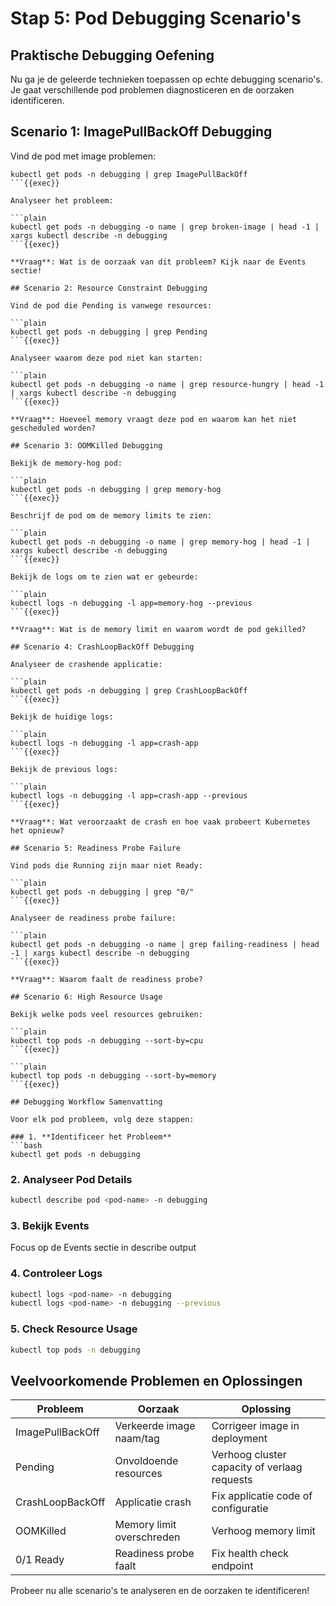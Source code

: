 # Stap 5: Pod Debugging Scenario's

## Praktische Debugging Oefening

Nu ga je de geleerde technieken toepassen op echte debugging scenario's. Je gaat verschillende pod problemen diagnosticeren en de oorzaken identificeren.

## Scenario 1: ImagePullBackOff Debugging

Vind de pod met image problemen:

```plain
kubectl get pods -n debugging | grep ImagePullBackOff
```{{exec}}

Analyseer het probleem:

```plain
kubectl get pods -n debugging -o name | grep broken-image | head -1 | xargs kubectl describe -n debugging
```{{exec}}

**Vraag**: Wat is de oorzaak van dit probleem? Kijk naar de Events sectie!

## Scenario 2: Resource Constraint Debugging

Vind de pod die Pending is vanwege resources:

```plain
kubectl get pods -n debugging | grep Pending
```{{exec}}

Analyseer waarom deze pod niet kan starten:

```plain
kubectl get pods -n debugging -o name | grep resource-hungry | head -1 | xargs kubectl describe -n debugging
```{{exec}}

**Vraag**: Hoeveel memory vraagt deze pod en waarom kan het niet gescheduled worden?

## Scenario 3: OOMKilled Debugging

Bekijk de memory-hog pod:

```plain
kubectl get pods -n debugging | grep memory-hog
```{{exec}}

Beschrijf de pod om de memory limits te zien:

```plain
kubectl get pods -n debugging -o name | grep memory-hog | head -1 | xargs kubectl describe -n debugging
```{{exec}}

Bekijk de logs om te zien wat er gebeurde:

```plain
kubectl logs -n debugging -l app=memory-hog --previous
```{{exec}}

**Vraag**: Wat is de memory limit en waarom wordt de pod gekilled?

## Scenario 4: CrashLoopBackOff Debugging

Analyseer de crashende applicatie:

```plain
kubectl get pods -n debugging | grep CrashLoopBackOff
```{{exec}}

Bekijk de huidige logs:

```plain
kubectl logs -n debugging -l app=crash-app
```{{exec}}

Bekijk de previous logs:

```plain
kubectl logs -n debugging -l app=crash-app --previous
```{{exec}}

**Vraag**: Wat veroorzaakt de crash en hoe vaak probeert Kubernetes het opnieuw?

## Scenario 5: Readiness Probe Failure

Vind pods die Running zijn maar niet Ready:

```plain
kubectl get pods -n debugging | grep "0/"
```{{exec}}

Analyseer de readiness probe failure:

```plain
kubectl get pods -n debugging -o name | grep failing-readiness | head -1 | xargs kubectl describe -n debugging
```{{exec}}

**Vraag**: Waarom faalt de readiness probe?

## Scenario 6: High Resource Usage

Bekijk welke pods veel resources gebruiken:

```plain
kubectl top pods -n debugging --sort-by=cpu
```{{exec}}

```plain
kubectl top pods -n debugging --sort-by=memory
```{{exec}}

## Debugging Workflow Samenvatting

Voor elk pod probleem, volg deze stappen:

### 1. **Identificeer het Probleem**
```bash
kubectl get pods -n debugging
```

### 2. **Analyseer Pod Details**
```bash
kubectl describe pod <pod-name> -n debugging
```

### 3. **Bekijk Events**
Focus op de Events sectie in describe output

### 4. **Controleer Logs**
```bash
kubectl logs <pod-name> -n debugging
kubectl logs <pod-name> -n debugging --previous
```

### 5. **Check Resource Usage**
```bash
kubectl top pods -n debugging
```

## Veelvoorkomende Problemen en Oplossingen

| Probleem | Oorzaak | Oplossing |
|----------|---------|-----------|
| ImagePullBackOff | Verkeerde image naam/tag | Corrigeer image in deployment |
| Pending | Onvoldoende resources | Verhoog cluster capacity of verlaag requests |
| CrashLoopBackOff | Applicatie crash | Fix applicatie code of configuratie |
| OOMKilled | Memory limit overschreden | Verhoog memory limit |
| 0/1 Ready | Readiness probe faalt | Fix health check endpoint |

Probeer nu alle scenario's te analyseren en de oorzaken te identificeren!